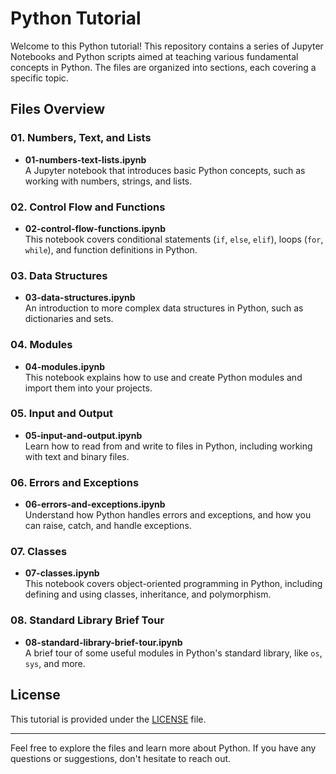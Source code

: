 # Python Tutorial

Welcome to this Python tutorial! This repository contains a series of Jupyter Notebooks and Python scripts aimed at teaching various fundamental concepts in Python. The files are organized into sections, each covering a specific topic.

## Files Overview

### 01. Numbers, Text, and Lists
- **01-numbers-text-lists.ipynb**  
  A Jupyter notebook that introduces basic Python concepts, such as working with numbers, strings, and lists.

### 02. Control Flow and Functions
- **02-control-flow-functions.ipynb**  
  This notebook covers conditional statements (`if`, `else`, `elif`), loops (`for`, `while`), and function definitions in Python.

### 03. Data Structures
- **03-data-structures.ipynb**  
  An introduction to more complex data structures in Python, such as dictionaries and sets.

### 04. Modules
- **04-modules.ipynb**  
  This notebook explains how to use and create Python modules and import them into your projects.

### 05. Input and Output
- **05-input-and-output.ipynb**  
  Learn how to read from and write to files in Python, including working with text and binary files.

### 06. Errors and Exceptions
- **06-errors-and-exceptions.ipynb**  
  Understand how Python handles errors and exceptions, and how you can raise, catch, and handle exceptions.

### 07. Classes
- **07-classes.ipynb**  
  This notebook covers object-oriented programming in Python, including defining and using classes, inheritance, and polymorphism.

### 08. Standard Library Brief Tour
- **08-standard-library-brief-tour.ipynb**  
  A brief tour of some useful modules in Python's standard library, like `os`, `sys`, and more.

## License

This tutorial is provided under the [LICENSE](LICENSE) file.

---

Feel free to explore the files and learn more about Python. If you have any questions or suggestions, don't hesitate to reach out.
